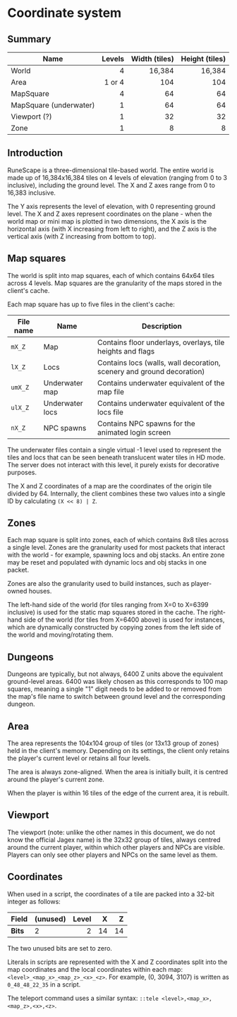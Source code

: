 # Coordinate system

## Summary

| Name                   | Levels | Width (tiles) | Height (tiles) |
|------------------------|-------:|--------------:|---------------:|
| World                  |      4 |        16,384 |         16,384 |
| Area                   | 1 or 4 |           104 |            104 |
| MapSquare              |      4 |            64 |             64 |
| MapSquare (underwater) |      1 |            64 |             64 |
| Viewport (?)           |      1 |            32 |             32 |
| Zone                   |      1 |             8 |              8 |

## Introduction

RuneScape is a three-dimensional tile-based world. The entire world is made up
of 16,384x16,384 tiles on 4 levels of elevation (ranging from 0 to 3
inclusive), including the ground level. The X and Z axes range from 0 to
16,383 inclusive.

The Y axis represents the level of elevation, with 0 representing ground
level. The X and Z axes represent coordinates on the plane - when the world map
or mini map is plotted in two dimensions, the X axis is the horizontal axis
(with X increasing from left to right), and the Z axis is the vertical axis
(with Z increasing from bottom to top).

## Map squares

The world is split into map squares, each of which contains 64x64 tiles across
4 levels. Map squares are the granularity of the maps stored in the client's
cache.

Each map square has up to five files in the client's cache:

| File name | Name            | Description                                                           |
|-----------|-----------------|-----------------------------------------------------------------------|
| `mX_Z`    | Map             | Contains floor underlays, overlays, tile heights and flags            |
| `lX_Z`    | Locs            | Contains locs (walls, wall decoration, scenery and ground decoration) |
| `umX_Z`   | Underwater map  | Contains underwater equivalent of the map file                        |
| `ulX_Z`   | Underwater locs | Contains underwater equivalent of the locs file                       |
| `nX_Z`    | NPC spawns      | Contains NPC spawns for the animated login screen                     |

The underwater files contain a single virtual -1 level used to represent the
tiles and locs that can be seen beneath translucent water tiles in HD mode. The
server does not interact with this level, it purely exists for decorative
purposes.

The X and Z coordinates of a map are the coordinates of the origin tile divided
by 64. Internally, the client combines these two values into a single ID by
calculating `(X << 8) | Z`.

## Zones

Each map square is split into zones, each of which contains 8x8 tiles across a
single level. Zones are the granularity used for most packets that interact with
the world - for example, spawning locs and obj stacks. An entire zone may be
reset and populated with dynamic locs and obj stacks in one packet.

Zones are also the granularity used to build instances, such as player-owned
houses.

The left-hand side of the world (for tiles ranging from X=0 to X=6399 inclusive)
is used for the static map squares stored in the cache. The right-hand side of
the world (for tiles from X=6400 above) is used for instances, which are
dynamically constructed by copying zones from the left side of the world and
moving/rotating them.

## Dungeons

Dungeons are typically, but not always, 6400 Z units above the equivalent
ground-level areas. 6400 was likely chosen as this corresponds to 100 map
squares, meaning a single "1" digit needs to be added to or removed from the
map's file name to switch between ground level and the corresponding dungeon.

## Area

The area represents the 104x104 group of tiles (or 13x13 group of zones) held in
the client's memory. Depending on its settings, the client only retains the
player's current level or retains all four levels.

The area is always zone-aligned. When the area is initially built, it is centred
around the player's current zone.

When the player is within 16 tiles of the edge of the current area, it is
rebuilt.

## Viewport

The viewport (note: unlike the other names in this document, we do not know the
official Jagex name) is the 32x32 group of tiles, always centred around the
current player, within which other players and NPCs are visible. Players can
only see other players and NPCs on the same level as them.

## Coordinates

When used in a script, the coordinates of a tile are packed into a 32-bit
integer as follows:

| **Field** | (unused) | Level | X  | Z  |
|-----------|----------|------:|---:|---:|
| **Bits**  |        2 |     2 | 14 | 14 |

The two unused bits are set to zero.

Literals in scripts are represented with the X and Z coordinates split into the
map coordinates and the local coordinates within each map:
`<level>_<map_x>_<map_z>_<x>_<z>`. For example, (0, 3094, 3107) is written as
`0_48_48_22_35` in a script.

The teleport command uses a similar syntax:
`::tele <level>,<map_x>,<map_z>,<x>,<z>`.
